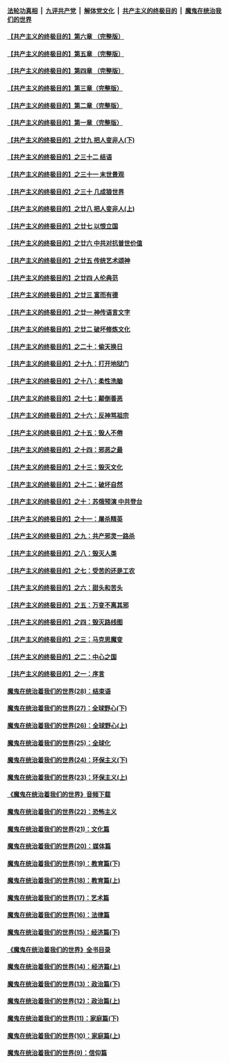####  [法轮功真相](../../../../basic/blob/master/README.md?t=09090300) &nbsp;|&nbsp; [九评共产党](../../../../9ping.md/blob/master/README.md?t=09090300) &nbsp;|&nbsp; [解体党文化](../../../../jtdwh.md/blob/master/README.md?t=09090300)  &nbsp;|&nbsp; [共产主义的终极目的](../../../../gczydzjmd.md/blob/master/README.md?t=09090300) &nbsp;|&nbsp; [魔鬼在统治我们的世界](../../../../mgztzwmdsj.md/blob/master/README.md?t=09090300) 

#### [【共产主义的终极目的】第六章 （完整版）](../pages/nsc422/n11428913.md?t=09090300) 

#### [【共产主义的终极目的】第五章 （完整版）](../pages/nsc422/n11428912.md?t=09090300) 

#### [【共产主义的终极目的】第四章 （完整版）](../pages/nsc422/n11428907.md?t=09090300) 

#### [【共产主义的终极目的】第三章（完整版）](../pages/nsc422/n11428848.md?t=09090300) 

#### [【共产主义的终极目的】第二章（完整版）](../pages/nsc422/n11428831.md?t=09090300) 

#### [【共产主义的终极目的】第一章（完整版）](../pages/nsc422/n11417651.md?t=09090300) 

#### [【共产主义的终极目的】之廿九 把人变非人(下)](../pages/nsc422/n11344140.md?t=09090300) 

#### [【共产主义的终极目的】之三十二 结语](../pages/nsc422/n11360535.md?t=09090300) 

#### [【共产主义的终极目的】之三十一 末世景观](../pages/nsc422/n11351129.md?t=09090300) 

#### [【共产主义的终极目的】之三十 几成狼世界](../pages/nsc422/n11348280.md?t=09090300) 

#### [【共产主义的终极目的】之廿八 把人变非人(上)](../pages/nsc422/n11340492.md?t=09090300) 

#### [【共产主义的终极目的】之廿七 以恨立国](../pages/nsc422/n11336944.md?t=09090300) 

#### [【共产主义的终极目的】之廿六 中共对抗普世价值](../pages/nsc422/n11324785.md?t=09090300) 

#### [【共产主义的终极目的】之廿五 传统艺术颂神](../pages/nsc422/n11296396.md?t=09090300) 

#### [【共产主义的终极目的】之廿四 人伦典范](../pages/nsc422/n11296397.md?t=09090300) 

#### [【共产主义的终极目的】之廿三 富而有德](../pages/nsc422/n11283598.md?t=09090300) 

#### [【共产主义的终极目的】之廿一 神传语言文字](../pages/nsc422/n11263265.md?t=09090300) 

#### [【共产主义的终极目的】之廿二 破坏修炼文化](../pages/nsc422/n11245728.md?t=09090300) 

#### [【共产主义的终极目的】之二十：偷天换日](../pages/nsc422/n11238846.md?t=09090300) 

#### [【共产主义的终极目的】之十九：打开地狱门](../pages/nsc422/n11206376.md?t=09090300) 

#### [【共产主义的终极目的】之十八：柔性洗脑](../pages/nsc422/n11199994.md?t=09090300) 

#### [【共产主义的终极目的】之十七：颠倒善恶](../pages/nsc422/n11179782.md?t=09090300) 

#### [【共产主义的终极目的】之十六：反神骂祖宗](../pages/nsc422/n11166798.md?t=09090300) 

#### [【共产主义的终极目的】之十五：毁人不倦](../pages/nsc422/n11166792.md?t=09090300) 

#### [【共产主义的终极目的】之十四：邪恶之最](../pages/nsc422/n11150249.md?t=09090300) 

#### [【共产主义的终极目的】之十三：毁灭文化](../pages/nsc422/n11135227.md?t=09090300) 

#### [【共产主义的终极目的】之十二：破坏自然](../pages/nsc422/n11135214.md?t=09090300) 

#### [【共产主义的终极目的】之十：苏俄预演 中共登台](../pages/nsc422/n11118424.md?t=09090300) 

#### [【共产主义的终极目的】之十一：屠杀精英](../pages/nsc422/n11118442.md?t=09090300) 

#### [【共产主义的终极目的】之九：共产邪灵一路杀](../pages/nsc422/n11114139.md?t=09090300) 

#### [【共产主义的终极目的】之八：毁灭人类](../pages/nsc422/n11108503.md?t=09090300) 

#### [【共产主义的终极目的】之七：受苦的还是工农](../pages/nsc422/n11101809.md?t=09090300) 

#### [【共产主义的终极目的】之六：甜头和苦头](../pages/nsc422/n11096971.md?t=09090300) 

#### [【共产主义的终极目的】之五：万变不离其邪](../pages/nsc422/n11091285.md?t=09090300) 

#### [【共产主义的终极目的】之四：毁灭路线图](../pages/nsc422/n11086284.md?t=09090300) 

#### [【共产主义的终极目的】之三：马克思魔变](../pages/nsc422/n11061941.md?t=09090300) 

#### [【共产主义的终极目的】之二：中心之国](../pages/nsc422/n11047728.md?t=09090300) 

#### [【共产主义的终极目的】之一：序言](../pages/nsc422/n11086077.md?t=09090300) 

#### [魔鬼在统治着我们的世界(28)：结束语](../pages/nsc422/n10936246.md?t=09090300) 

#### [魔鬼在统治着我们的世界(27)：全球野心(下)](../pages/nsc422/n10928319.md?t=09090300) 

#### [魔鬼在统治着我们的世界(26)：全球野心(上)](../pages/nsc422/n10900318.md?t=09090300) 

#### [魔鬼在统治着我们的世界(25)：全球化](../pages/nsc422/n10788205.md?t=09090300) 

#### [魔鬼在统治着我们的世界(24)：环保主义(下)](../pages/nsc422/n10695307.md?t=09090300) 

#### [魔鬼在统治着我们的世界(23)：环保主义(上)](../pages/nsc422/n10688613.md?t=09090300) 

#### [《魔鬼在统治着我们的世界》音频下载](../pages/nsc422/n10635553.md?t=09090300) 

#### [魔鬼在统治着我们的世界(22)：恐怖主义](../pages/nsc422/n10614727.md?t=09090300) 

#### [魔鬼在统治着我们的世界(21)：文化篇](../pages/nsc422/n10597706.md?t=09090300) 

#### [魔鬼在统治着我们的世界(20)：媒体篇](../pages/nsc422/n10586579.md?t=09090300) 

#### [魔鬼在统治着我们的世界(19)：教育篇(下)](../pages/nsc422/n10564808.md?t=09090300) 

#### [魔鬼在统治着我们的世界(18)：教育篇(上)](../pages/nsc422/n10526970.md?t=09090300) 

#### [魔鬼在统治着我们的世界(17)：艺术篇](../pages/nsc422/n10499093.md?t=09090300) 

#### [魔鬼在统治着我们的世界(16)：法律篇](../pages/nsc422/n10485969.md?t=09090300) 

#### [魔鬼在统治着我们的世界(15)：经济篇(下)](../pages/nsc422/n10469975.md?t=09090300) 

#### [《魔鬼在统治着我们的世界》全书目录](../pages/nsc422/n10464261.md?t=09090300) 

#### [魔鬼在统治着我们的世界(14)：经济篇(上)](../pages/nsc422/n10457370.md?t=09090300) 

#### [魔鬼在统治着我们的世界(13)：政治篇(下)](../pages/nsc422/n10448270.md?t=09090300) 

#### [魔鬼在统治着我们的世界(12)：政治篇(上)](../pages/nsc422/n10444576.md?t=09090300) 

#### [魔鬼在统治着我们的世界(11)：家庭篇(下)](../pages/nsc422/n10440961.md?t=09090300) 

#### [魔鬼在统治着我们的世界(10)：家庭篇(上)](../pages/nsc422/n10435448.md?t=09090300) 

#### [魔鬼在统治着我们的世界(9)：信仰篇](../pages/nsc422/n10432159.md?t=09090300) 

